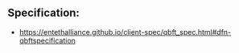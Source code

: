 ## Specification:

- https://entethalliance.github.io/client-spec/qbft_spec.html#dfn-qbftspecification
